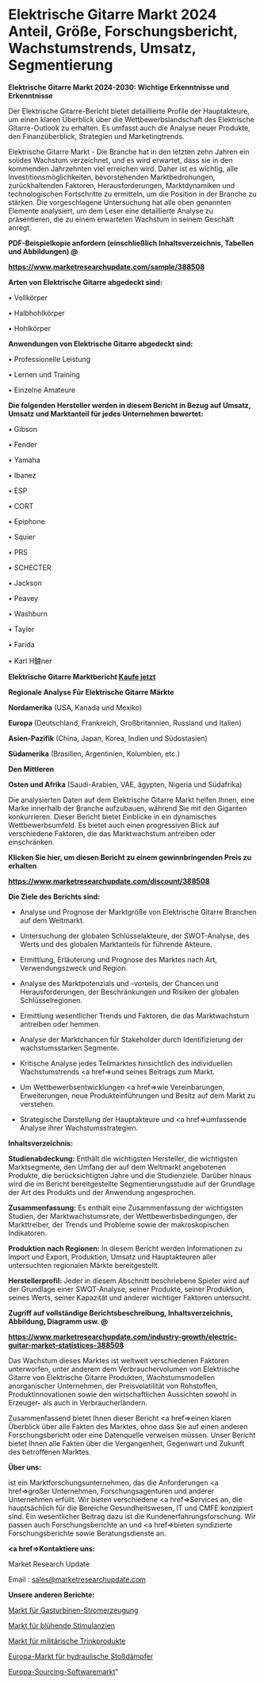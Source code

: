 # Elektrische Gitarre Markt 2024 Anteil, Größe, Forschungsbericht, Wachstumstrends, Umsatz, Segmentierung

<strong>Elektrische Gitarre Markt 2024-2030: Wichtige Erkenntnisse und Erkenntnisse</strong>

Der Elektrische Gitarre-Bericht bietet detaillierte Profile der Hauptakteure, um einen klaren Überblick über die Wettbewerbslandschaft des Elektrische Gitarre-Outlook zu erhalten. Es umfasst auch die Analyse neuer Produkte, den Finanzüberblick, Strategien und Marketingtrends.

Elektrische Gitarre Markt - Die Branche hat in den letzten zehn Jahren ein solides Wachstum verzeichnet, und es wird erwartet, dass sie in den kommenden Jahrzehnten viel erreichen wird. Daher ist es wichtig, alle Investitionsmöglichkeiten, bevorstehenden Marktbedrohungen, zurückhaltenden Faktoren, Herausforderungen, Marktdynamiken und technologischen Fortschritte zu ermitteln, um die Position in der Branche zu stärken. Die vorgeschlagene Untersuchung hat alle oben genannten Elemente analysiert, um dem Leser eine detaillierte Analyse zu präsentieren, die zu einem erwarteten Wachstum in seinem Geschäft anregt.



<strong><b>PDF-Beispielkopie anfordern (einschließlich Inhaltsverzeichnis, Tabellen und Abbildungen) @ </b></strong>

<strong><a href=https://www.marketresearchupdate.com/sample/388508>

<strong>https://www.marketresearchupdate.com/sample/388508</u></a></strong></strong>



<strong>Arten von Elektrische Gitarre abgedeckt sind:</strong>

• Vollkörper

• Halbhohlkörper

• Hohlkörper



<strong>Anwendungen von Elektrische Gitarre abgedeckt sind:</strong>

• Professionelle Leistung

• Lernen und Training

• Einzelne Amateure



<strong>Die folgenden Hersteller werden in diesem Bericht in Bezug auf Umsatz, Umsatz und Marktanteil für jedes Unternehmen bewertet:</strong>

• Gibson

• Fender

• Yamaha

• Ibanez

• ESP

• CORT

• Epiphone

• Squier

• PRS

• SCHECTER

• Jackson

• Peavey

• Washburn

• Taylor

• Farida

• Karl H鐪ner



<strong>Elektrische Gitarre Marktbericht <a href=https://www.marketresearchupdate.com/buynow/388508>Kaufe jetzt</a></strong>



<strong>Regionale Analyse Für Elektrische Gitarre Märkte</strong>



<strong>Nordamerika</strong> (USA, Kanada und Mexiko)



<strong>Europa</strong> (Deutschland, Frankreich, Großbritannien, Russland und Italien)



<strong>Asien-Pazifik</strong> (China, Japan, Korea, Indien und Südostasien)



<strong>Südamerika</strong> (Brasilien, Argentinien, Kolumbien, etc.)



<strong>Den Mittleren</strong> 

<strong>Osten und Afrika</strong> (Saudi-Arabien, VAE, ägypten, Nigeria und Südafrika)

Die analysierten Daten auf dem Elektrische Gitarre Markt helfen Ihnen, eine Marke innerhalb der Branche aufzubauen, während Sie mit den Giganten konkurrieren. Dieser Bericht bietet Einblicke in ein dynamisches Wettbewerbsumfeld. Es bietet auch einen progressiven Blick auf verschiedene Faktoren, die das Marktwachstum antreiben oder einschränken.



<strong>Klicken Sie hier, um diesen Bericht zu einem gewinnbringenden Preis zu erhalten
</strong>

<strong><a href=https://www.marketresearchupdate.com/discount/388508>https://www.marketresearchupdate.com/discount/388508</b></u></strong></a>



<strong>Die Ziele des Berichts sind:</strong>

- Analyse und Prognose der Marktgröße von Elektrische Gitarre Branchen auf dem Weltmarkt.

- Untersuchung der globalen Schlüsselakteure, der SWOT-Analyse, des Werts und des globalen Marktanteils für führende Akteure.

- Ermittlung, Erläuterung und Prognose des Marktes nach Art, Verwendungszweck und Region.

- Analyse des Marktpotenzials und -vorteils, der Chancen und Herausforderungen, der Beschränkungen und Risiken der globalen Schlüsselregionen.

- Ermittlung wesentlicher Trends und Faktoren, die das Marktwachstum antreiben oder hemmen.

- Analyse der Marktchancen für Stakeholder durch Identifizierung der wachstumsstarken Segmente.

- Kritische Analyse jedes Teilmarktes hinsichtlich des individuellen Wachstumstrends <a href=>und</a> seines Beitrags zum Markt.

- Um Wettbewerbsentwicklungen <a href=>wie</a> Vereinbarungen, Erweiterungen, neue Produkteinführungen und Besitz auf dem Markt zu verstehen.

- Strategische Darstellung der Hauptakteure und <a href=>umfas</a>sende Analyse ihrer Wachstumsstrategien.



<strong>Inhaltsverzeichnis:</strong>



<strong>Studienabdeckung:</strong> Enthält die wichtigsten Hersteller, die wichtigsten Marktsegmente, den Umfang der auf dem Weltmarkt angebotenen Produkte, die berücksichtigten Jahre und die Studienziele. Darüber hinaus wird die im Bericht bereitgestellte Segmentierungsstudie auf der Grundlage der Art des Produkts und der Anwendung angesprochen.



<strong>Zusammenfassung:</strong> Es enthält eine Zusammenfassung der wichtigsten Studien, der Marktwachstumsrate, der Wettbewerbsbedingungen, der Markttreiber, der Trends und Probleme sowie der makroskopischen Indikatoren.



<strong>Produktion nach Regionen:</strong> In diesem Bericht werden Informationen zu Import und Export, Produktion, Umsatz und Hauptakteuren aller untersuchten regionalen Märkte bereitgestellt.



<strong>Herstellerprofil:</strong> Jeder in diesem Abschnitt beschriebene Spieler wird auf der Grundlage einer SWOT-Analyse, seiner Produkte, seiner Produktion, seines Werts, seiner Kapazität und anderer wichtiger Faktoren untersucht.



<strong><b>Zugriff auf vollständige Berichtsbeschreibung, Inhaltsverzeichnis, Abbildung, Diagramm usw. @ </b></strong>

<strong><a href=https://www.marketresearchupdate.com/industry-growth/electric-guitar-market-statistices-388508>https://www.marketresearchupdate.com/industry-growth/electric-guitar-market-statistices-388508</a></strong>

Das Wachstum dieses Marktes ist weltweit verschiedenen Faktoren unterworfen, unter anderem dem Verbrauchervolumen von Elektrische Gitarre von Elektrische Gitarre Produkten, Wachstumsmodellen anorganischer Unternehmen, der Preisvolatilität von Rohstoffen, Produktinnovationen sowie den wirtschaftlichen Aussichten sowohl in Erzeuger- als auch in Verbraucherländern.

Zusammenfassend bietet Ihnen dieser Bericht <a href=>einen</a> klaren Überblick über alle Fakten des Marktes, ohne dass Sie auf einen anderen Forschungsbericht oder eine Datenquelle verweisen müssen. Unser Bericht bietet Ihnen alle Fakten über die Vergangenheit, Gegenwart und Zukunft des betroffenen Marktes.



<strong>Über uns:</strong>

 ist ein Marktforschungsunternehmen, das die Anforderungen <a href=>großer</a> Unternehmen, Forschungsagenturen und anderer Unternehmen erfüllt. Wir bieten verschiedene <a href=>Services</a> an, die hauptsächlich für die Bereiche Gesundheitswesen, IT und CMFE konzipiert sind. Ein wesentlicher Beitrag dazu ist die Kundenerfahrungsforschung. Wir passen auch Forschungsberichte an und <a href=>bieten</a> syndizierte Forschungsberichte sowie Beratungsdienste an.



<strong><a href=>Kontaktiere uns:</a></strong>

Market Research Update

Email : sales@marketresearchupdate.com



<strong>Unsere anderen Berichte:</strong>

<a href=https://www.linkedin.com/pulse/gas-turbine-power-generation-market-size-growth>Markt für Gasturbinen-Stromerzeugung</a>

<a href=https://www.linkedin.com/pulse/flowering-stimulant-market-outlooks-2023-size>Markt für blühende Stimulanzien</a>

<a href=https://www.linkedin.com/pulse/military-hydration-products-market-size-trends>Markt für militärische Trinkprodukte</a>

<a href=https://www.linkedin.com/pulse/europe-hydraulic-shock-absorbers-market-2023-2030>Europa-Markt für hydraulische Stoßdämpfer</a>

<a href=https://www.linkedin.com/pulse/europe-sourcing-software-market-2023-booming-sgkgf/>Europa-Sourcing-Softwaremarkt</a>"

